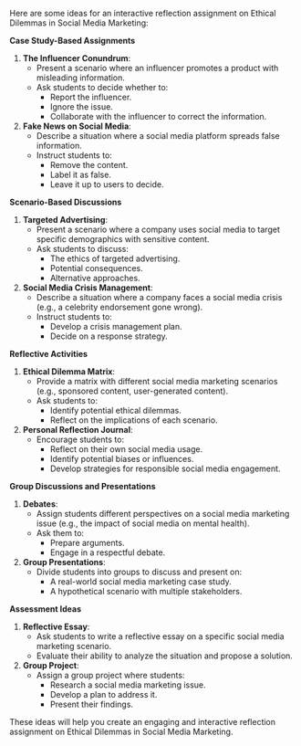 Here are some ideas for an interactive reflection assignment on Ethical Dilemmas in Social Media Marketing:

**Case Study-Based Assignments**

1. **The Influencer Conundrum**:
	* Present a scenario where an influencer promotes a product with misleading information.
	* Ask students to decide whether to:
		+ Report the influencer.
		+ Ignore the issue.
		+ Collaborate with the influencer to correct the information.
2. **Fake News on Social Media**:
	* Describe a situation where a social media platform spreads false information.
	* Instruct students to:
		+ Remove the content.
		+ Label it as false.
		+ Leave it up to users to decide.

**Scenario-Based Discussions**

1. **Targeted Advertising**:
	* Present a scenario where a company uses social media to target specific demographics with sensitive content.
	* Ask students to discuss:
		+ The ethics of targeted advertising.
		+ Potential consequences.
		+ Alternative approaches.
2. **Social Media Crisis Management**:
	* Describe a situation where a company faces a social media crisis (e.g., a celebrity endorsement gone wrong).
	* Instruct students to:
		+ Develop a crisis management plan.
		+ Decide on a response strategy.

**Reflective Activities**

1. **Ethical Dilemma Matrix**:
	* Provide a matrix with different social media marketing scenarios (e.g., sponsored content, user-generated content).
	* Ask students to:
		+ Identify potential ethical dilemmas.
		+ Reflect on the implications of each scenario.
2. **Personal Reflection Journal**:
	* Encourage students to:
		+ Reflect on their own social media usage.
		+ Identify potential biases or influences.
		+ Develop strategies for responsible social media engagement.

**Group Discussions and Presentations**

1. **Debates**:
	* Assign students different perspectives on a social media marketing issue (e.g., the impact of social media on mental health).
	* Ask them to:
		+ Prepare arguments.
		+ Engage in a respectful debate.
2. **Group Presentations**:
	* Divide students into groups to discuss and present on:
		+ A real-world social media marketing case study.
		+ A hypothetical scenario with multiple stakeholders.

**Assessment Ideas**

1. **Reflective Essay**:
	* Ask students to write a reflective essay on a specific social media marketing scenario.
	* Evaluate their ability to analyze the situation and propose a solution.
2. **Group Project**:
	* Assign a group project where students:
		+ Research a social media marketing issue.
		+ Develop a plan to address it.
		+ Present their findings.

These ideas will help you create an engaging and interactive reflection assignment on Ethical Dilemmas in Social Media Marketing.